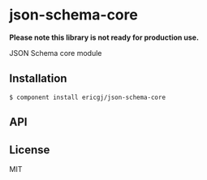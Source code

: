 
# json-schema-core

  **Please note this library is not ready for production use.**

  JSON Schema core module

## Installation

    $ component install ericgj/json-schema-core

## API

   

## License

  MIT
